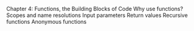 Chapter 4: Functions, the Building Blocks of Code
    Why use functions?
    Scopes and name resolutions
    Input parameters
    Return values
    Recursive functions
    Anonymous functions